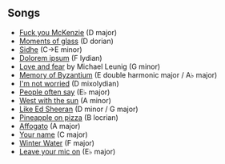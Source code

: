 ## Songs

- [Fuck you McKenzie](fuck-you-mckenzie.md) (D major)
- [Moments of glass](moments-of-glass.md) (D dorian)
- [Sidhe](sidhe.md) (C→E minor)
- [Dolorem ipsum](dolorem-ipsum.md) (F lydian)
- [Love and fear](https://www.leunig.com.au/works/prayers) by Michael Leunig (G minor)
- [Memory of Byzantium](memory-of-byzantium.md) (E double harmonic major / A♭ major)
- [I'm not worried](im-not-worried.md) (D mixolydian)
- [People often say](people-often-say.md) (E♭ major)
- [West with the sun](west-with-the-sun.md) (A minor)
- [Like Ed Sheeran](like-ed-sheeran.md) (D minor / G major)
- [Pineapple on pizza](pineapple-on-pizza.md) (B locrian)
- [Affogato](affogato.md) (A major)
- [Your name](your-name.md) (C major)
- [Winter Water](winter-water.md) (F major)
- [Leave your mic on](leave-your-mic-on.md) (E♭ major)
